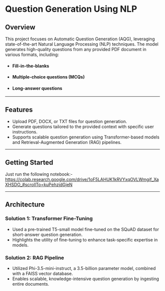 # Question Generation Using NLP

## Overview

This project focuses on Automatic Question Generation (AQG), leveraging state-of-the-art Natural Language Processing (NLP) techniques. The model generates high-quality questions from any provided PDF document in various formats, including:

- #### Fill-in-the-blanks
- #### Multiple-choice questions (MCQs)
- #### Long-answer questions
***
## Features

- Upload PDF, DOCX, or TXT files for question generation.
- Generate questions tailored to the provided context with specific user instructions.
- Supports scalable question generation using Transformer-based models and Retrieval-Augmented Generation (RAG) pipelines.

***
## Getting Started
Just run the following notebook:- https://colab.research.google.com/drive/1oF5LAHUK1kRVYxqOVLWmgif_XaXHSDO_#scrollTo=kuPehzjdGjeN
***
## Architecture
### Solution 1: Transformer Fine-Tuning
- Used a pre-trained T5-small model fine-tuned on the SQuAD dataset for short-answer question generation.
- Highlights the utility of fine-tuning to enhance task-specific expertise in models.
### Solution 2: RAG Pipeline
- Utilized Phi-3.5-mini-instruct, a 3.5-billion parameter model, combined with a FAISS vector database.
- Enables scalable, knowledge-intensive question generation by ingesting entire documents.
